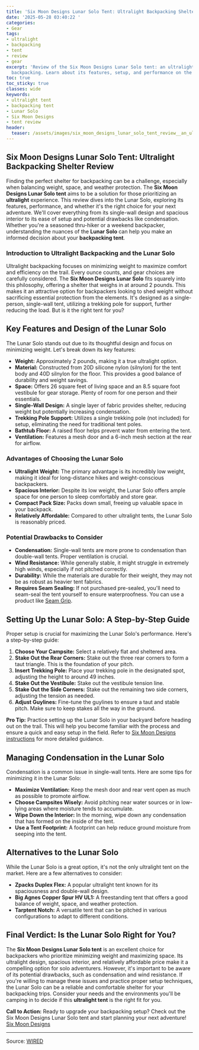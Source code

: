 ```yaml
---
title: 'Six Moon Designs Lunar Solo Tent: Ultralight Backpacking Shelter Review'
date: '2025-05-28 03:40:22 '
categories:
- Gear
tags:
- ultralight
- backpacking
- tent
- review
- gear
excerpt: 'Review of the Six Moon Designs Lunar Solo tent: an ultralight shelter for
  backpacking. Learn about its features, setup, and performance on the trail.'
toc: true
toc_sticky: true
classes: wide
keywords:
- ultralight tent
- backpacking tent
- Lunar Solo
- Six Moon Designs
- tent review
header:
  teaser: /assets/images/six_moon_designs_lunar_solo_tent_review__an_ultral_20250528034022.png
---
```


## Six Moon Designs Lunar Solo Tent: Ultralight Backpacking Shelter Review

Finding the perfect shelter for backpacking can be a challenge, especially when balancing weight, space, and weather protection. The **Six Moon Designs Lunar Solo tent** aims to be a solution for those prioritizing an **ultralight** experience. This review dives into the Lunar Solo, exploring its features, performance, and whether it's the right choice for your next adventure. We'll cover everything from its single-wall design and spacious interior to its ease of setup and potential drawbacks like condensation. Whether you're a seasoned thru-hiker or a weekend backpacker, understanding the nuances of the **Lunar Solo** can help you make an informed decision about your **backpacking tent**. 

### Introduction to Ultralight Backpacking and the Lunar Solo

Ultralight backpacking focuses on minimizing weight to maximize comfort and efficiency on the trail. Every ounce counts, and gear choices are carefully considered. The **Six Moon Designs Lunar Solo** fits squarely into this philosophy, offering a shelter that weighs in at around 2 pounds. This makes it an attractive option for backpackers looking to shed weight without sacrificing essential protection from the elements. It's designed as a single-person, single-wall tent, utilizing a trekking pole for support, further reducing the load. But is it the right tent for you?

## Key Features and Design of the Lunar Solo

The Lunar Solo stands out due to its thoughtful design and focus on minimizing weight. Let's break down its key features:

*   **Weight:** Approximately 2 pounds, making it a true ultralight option.
*   **Material:** Constructed from 20D silicone nylon (silnylon) for the tent body and 40D silnylon for the floor. This provides a good balance of durability and weight savings.
*   **Space:** Offers 26 square feet of living space and an 8.5 square foot vestibule for gear storage. Plenty of room for one person and their essentials.
*   **Single-Wall Design:** A single layer of fabric provides shelter, reducing weight but potentially increasing condensation.
*   **Trekking Pole Support:** Utilizes a single trekking pole (not included) for setup, eliminating the need for traditional tent poles.
*   **Bathtub Floor:** A raised floor helps prevent water from entering the tent.
*   **Ventilation:** Features a mesh door and a 6-inch mesh section at the rear for airflow.

### Advantages of Choosing the Lunar Solo

*   **Ultralight Weight:** The primary advantage is its incredibly low weight, making it ideal for long-distance hikes and weight-conscious backpackers.
*   **Spacious Interior:** Despite its low weight, the Lunar Solo offers ample space for one person to sleep comfortably and store gear.
*   **Compact Pack Size:** Packs down small, freeing up valuable space in your backpack.
*   **Relatively Affordable:** Compared to other ultralight tents, the Lunar Solo is reasonably priced.

### Potential Drawbacks to Consider

*   **Condensation:** Single-wall tents are more prone to condensation than double-wall tents. Proper ventilation is crucial.
*   **Wind Resistance:** While generally stable, it might struggle in extremely high winds, especially if not pitched correctly.
*   **Durability:** While the materials are durable for their weight, they may not be as robust as heavier tent fabrics.
*   **Requires Seam Sealing:** If not purchased pre-sealed, you'll need to seam-seal the tent yourself to ensure waterproofness. You can use a product like [Seam Grip](URL).

## Setting Up the Lunar Solo: A Step-by-Step Guide

Proper setup is crucial for maximizing the Lunar Solo's performance. Here's a step-by-step guide:

1.  **Choose Your Campsite:** Select a relatively flat and sheltered area.
2.  **Stake Out the Rear Corners:** Stake out the three rear corners to form a taut triangle. This is the foundation of your pitch.
3.  **Insert Trekking Pole:** Place your trekking pole in the designated spot, adjusting the height to around 49 inches.
4.  **Stake Out the Vestibule:** Stake out the vestibule tension line.
5.  **Stake Out the Side Corners:** Stake out the remaining two side corners, adjusting the tension as needed.
6.  **Adjust Guylines:** Fine-tune the guylines to ensure a taut and stable pitch. Make sure to keep stakes all the way in the ground.

**Pro Tip:** Practice setting up the Lunar Solo in your backyard before heading out on the trail. This will help you become familiar with the process and ensure a quick and easy setup in the field. Refer to [Six Moon Designs instructions](URL) for more detailed guidance.

## Managing Condensation in the Lunar Solo

Condensation is a common issue in single-wall tents. Here are some tips for minimizing it in the Lunar Solo:

*   **Maximize Ventilation:** Keep the mesh door and rear vent open as much as possible to promote airflow.
*   **Choose Campsites Wisely:** Avoid pitching near water sources or in low-lying areas where moisture tends to accumulate.
*   **Wipe Down the Interior:** In the morning, wipe down any condensation that has formed on the inside of the tent.
*   **Use a Tent Footprint:** A footprint can help reduce ground moisture from seeping into the tent.

## Alternatives to the Lunar Solo

While the Lunar Solo is a great option, it's not the only ultralight tent on the market. Here are a few alternatives to consider:

*   **Zpacks Duplex Flex:** A popular ultralight tent known for its spaciousness and double-wall design.
*   **Big Agnes Copper Spur HV UL1:** A freestanding tent that offers a good balance of weight, space, and weather protection.
*   **Tarptent Notch:** A versatile tent that can be pitched in various configurations to adapt to different conditions.

## Final Verdict: Is the Lunar Solo Right for You?

The **Six Moon Designs Lunar Solo tent** is an excellent choice for backpackers who prioritize minimizing weight and maximizing space. Its ultralight design, spacious interior, and relatively affordable price make it a compelling option for solo adventurers. However, it's important to be aware of its potential drawbacks, such as condensation and wind resistance. If you're willing to manage these issues and practice proper setup techniques, the Lunar Solo can be a reliable and comfortable shelter for your backpacking trips. Consider your needs and the environments you'll be camping in to decide if this **ultralight tent** is the right fit for you. 

**Call to Action:** Ready to upgrade your backpacking setup? Check out the Six Moon Designs Lunar Solo tent and start planning your next adventure! [Six Moon Designs](URL)


---

Source: [WIRED](https://www.wired.com/review/six-moon-designs-lunar-solo-tent/)